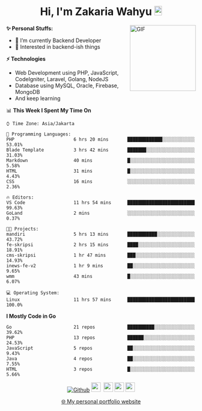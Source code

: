 <h1 align="center">Hi, I'm Zakaria Wahyu <img src="https://github.com/TheDudeThatCode/TheDudeThatCode/blob/master/Assets/Hi.gif" width="20px" height="25px"></h1>

<img align="right" alt="GIF" height="175px" src="https://www.nayakapratama.co.id/wp-content/uploads/2019/07/Website-Maintenance.gif" />

**✨ Personal Stuffs:**
- 🔭 I’m currently Backend Developer
- 🌱 Interested in backend-ish things

**⚡ Technologies**
- Web Development using PHP, JavaScript, CodeIgniter, Laravel, Golang, NodeJS
- Database using MySQL, Oracle, Firebase, MongoDB
- And keep learning

<!--START_SECTION:waka-->
📊 **This Week I Spent My Time On** 

```text
⌚︎ Time Zone: Asia/Jakarta

💬 Programming Languages: 
PHP                      6 hrs 20 mins       █████████████░░░░░░░░░░░░   53.01% 
Blade Template           3 hrs 42 mins       ███████░░░░░░░░░░░░░░░░░░   31.03% 
Markdown                 40 mins             █░░░░░░░░░░░░░░░░░░░░░░░░   5.58% 
HTML                     31 mins             █░░░░░░░░░░░░░░░░░░░░░░░░   4.43% 
CSS                      16 mins             ░░░░░░░░░░░░░░░░░░░░░░░░░   2.36%

🔥 Editors: 
VS Code                  11 hrs 54 mins      █████████████████████████   99.63% 
GoLand                   2 mins              ░░░░░░░░░░░░░░░░░░░░░░░░░   0.37%

🐱‍💻 Projects: 
mandiri                  5 hrs 13 mins       ███████████░░░░░░░░░░░░░░   43.72% 
fe-skripsi               2 hrs 15 mins       ████░░░░░░░░░░░░░░░░░░░░░   18.91% 
cms-skripsi              1 hr 47 mins        ███░░░░░░░░░░░░░░░░░░░░░░   14.93% 
inews-fe-v2              1 hr 9 mins         ██░░░░░░░░░░░░░░░░░░░░░░░   9.65% 
wmm                      43 mins             █░░░░░░░░░░░░░░░░░░░░░░░░   6.07%

💻 Operating System: 
Linux                    11 hrs 57 mins      █████████████████████████   100.0%

```

**I Mostly Code in Go** 

```text
Go                       21 repos            ██████████░░░░░░░░░░░░░░░   39.62% 
PHP                      13 repos            ██████░░░░░░░░░░░░░░░░░░░   24.53% 
JavaScript               5 repos             ██░░░░░░░░░░░░░░░░░░░░░░░   9.43% 
Java                     4 repos             ██░░░░░░░░░░░░░░░░░░░░░░░   7.55% 
HTML                     3 repos             █░░░░░░░░░░░░░░░░░░░░░░░░   5.66%

```



<!--END_SECTION:waka-->

<p align="center">
<a href="https://github.com/zakariawahyu" target="_blank"><img alt="Github" src="https://img.shields.io/badge/GitHub-%2312100E.svg?&style=for-the-badge&logo=Github&logoColor=white" /></a>
<a href="https://www.twitter.com/_zakariawahyu"><img src="https://img.shields.io/badge/twitter-%231DA1F2.svg?&style=for-the-badge&logo=twitter&logoColor=white" height=25></a> 
<a href="https://www.linkedin.com/in/zakariawahyu"><img src="https://img.shields.io/badge/linkedin-%230077B5.svg?&style=for-the-badge&logo=linkedin&logoColor=white" height=25></a> 
<a href="https://www.instagram.com/_zakariawahyu"><img src="https://img.shields.io/badge/instagram-%23E4405F.svg?&style=for-the-badge&logo=instagram&logoColor=white" height=25></a>
<a href="https://medium.com/@zakariawahyu"><img src="https://img.shields.io/badge/Medium-12100E?style=for-the-badge&logo=medium&logoColor=white" height=25></a>
</p>
<p align="center"><a href="https://www.zakariawahyu.com" target="_blank">🌐 My personal portfolio website</a></p>
